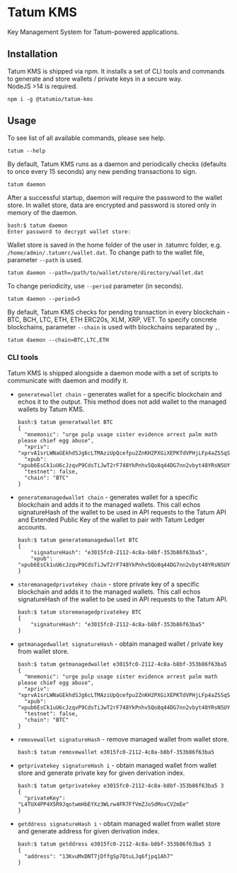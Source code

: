 # Tatum KMS
Key Management System for Tatum-powered applications.

## Installation
Tatum KMS is shipped via npm. It installs a set of CLI tools and commands to generate and store wallets / private keys in a secure way.  
NodeJS >14 is required.
```
npm i -g @tatumio/tatum-kms
```

## Usage
To see list of all available commands, please see help.

```
tatum --help
```

By default, Tatum KMS runs as a daemon and periodically checks (defaults to once every 15 seconds) any new pending transactions to sign.

```
tatum daemon
```

After a successful startup, daemon will require the password to the wallet store. In wallet store, data are encrypted and password is stored only in memory of the daemon.
```
bash:$ tatum daemon
Enter password to decrypt wallet store:
```
Wallet store is saved in the home folder of the user in .tatumrc folder, e.g. `/home/admin/.tatumrc/wallet.dat`.
To change path to the wallet file, parameter `--path` is used.

```
tatum daemon --path=/path/to/wallet/store/directory/wallet.dat
```

To change periodicity, use `--period` parameter (in seconds).

```
tatum daemon --period=5
```

By default, Tatum KMS checks for pending transaction in every blockchain - BTC, BCH, LTC, ETH, ETH ERC20s, XLM, XRP, VET.
To specify concrete blockchains, parameter `--chain` is used with blockchains separated by `,`.

```
tatum daemon --chain=BTC,LTC,ETH
```

### CLI tools

Tatum KMS is shipped alongside a daemon mode with a set of scripts to communicate with daemon and modify it.

* `generatewallet chain` - generates wallet for a specific blockchain and echos it to the output.
This method does not add wallet to the managed wallets by Tatum KMS. 
 
    ```
    bash:$ tatum generatwallet BTC
    {
      "mnemonic": "urge pulp usage sister evidence arrest palm math please chief egg abuse",
      "xpriv": "xprvA1srLWNaGEkhdSJg6cLTMAziUpQcefpu2ZnKH2PXGiXEPKTdVPHjLFp4aZSSqSsaLMNrWXoj6TsyyUqh18T1hbiQkC42aWjXB9HnpmmqrYr",
      "xpub": "xpub6EsCk1uU6cJzqvP9CdsTiJwT2rF748YkPnhv5Qo8q44DG7nn2vbyt48YRsNSUYS44jFCW9gwvD9kLQu9AuqXpTpM1c5hgg9PsuBLdeNncid",
      "testnet": false,
      "chain": "BTC"
    }
  ``` 
  
* `generatemanagedwallet chain` - generates wallet for a specific blockchain and adds it to the managed wallets.
 This call echos signatureHash of the wallet to be used in API requests to the Tatum API and Extended Public Key of the wallet to pair with Tatum Ledger accounts.
 
    ```
    bash:$ tatum generatemanagedwallet BTC
    {
        "signatureHash": "e3015fc0-2112-4c8a-b8bf-353b86f63ba5",
        "xpub": "xpub6EsCk1uU6cJzqvP9CdsTiJwT2rF748YkPnhv5Qo8q44DG7nn2vbyt48YRsNSUYS44jFCW9gwvD9kLQu9AuqXpTpM1c5hgg9PsuBLdeNncid"
    }
  ```    
  
* `storemanagedprivatekey chain` - store private key of a specific blockchain and adds it to the managed wallets.
 This call echos signatureHash of the wallet to be used in API requests to the Tatum API.
 
    ```
    bash:$ tatum storemanagedprivatekey BTC
    {
        "signatureHash": "e3015fc0-2112-4c8a-b8bf-353b86f63ba5"
    }
  ```   
  
* `getmanagedwallet signatureHash` - obtain managed wallet / private key from wallet store.
 
    ```
    bash:$ tatum getmanagedwallet e3015fc0-2112-4c8a-b8bf-353b86f63ba5
    {
      "mnemonic": "urge pulp usage sister evidence arrest palm math please chief egg abuse",
      "xpriv": "xprvA1srLWNaGEkhdSJg6cLTMAziUpQcefpu2ZnKH2PXGiXEPKTdVPHjLFp4aZSSqSsaLMNrWXoj6TsyyUqh18T1hbiQkC42aWjXB9HnpmmqrYr",
      "xpub": "xpub6EsCk1uU6cJzqvP9CdsTiJwT2rF748YkPnhv5Qo8q44DG7nn2vbyt48YRsNSUYS44jFCW9gwvD9kLQu9AuqXpTpM1c5hgg9PsuBLdeNncid",
      "testnet": false,
      "chain": "BTC"
    }
  ```

* `removewallet signatureHash` - remove managed wallet from wallet store.
 
    ```
    bash:$ tatum removewallet e3015fc0-2112-4c8a-b8bf-353b86f63ba5    
  ```     
  
* `getprivatekey signatureHash i` - obtain managed wallet from wallet store and generate private key for given derivation index.
 
    ```
    bash:$ tatum getprivatekey e3015fc0-2112-4c8a-b8bf-353b86f63ba5 3
    {
      "privateKey": "L4TUX4PP4X5R9JqotwmHbEYXz3WLrw4FR7FfVmZJoSdMovCV2mEe"
    }   
  ```    

* `getddress signatureHash i` - obtain managed wallet from wallet store and generate address for given derivation index.
 
    ```
    bash:$ tatum getddress e3015fc0-2112-4c8a-b8bf-353b86f63ba5 3
    {
      "address": "13KvuMxDNT7jDffgSp7QtuLJq6fjpq1Ah7"
    }   
  ```   